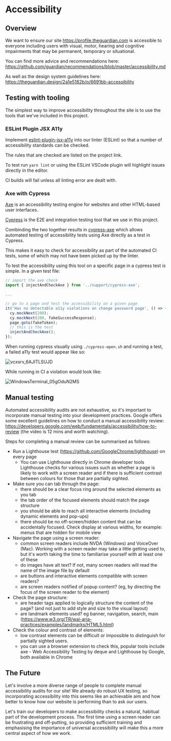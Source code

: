 # Accessibility

## Overview

We want to ensure our site https://profile.theguardian.com is accessible to everyone including users with visual, motor, hearing and cognitive
impairments that may be permanent, temporary or situational.

You can find more advice and recommendations here: https://github.com/guardian/recommendations/blob/master/accessibility.md

As well as the design system guidelines here: https://theguardian.design/2a1e5182b/p/6691bb-accessibility

## Testing with tooling

The simplest way to improve accessibility throughout the site is to use the tools that we've included in this project.

### ESLint Plugin JSX A11y

Implement [eslint-plugin-jsx-a11y](https://www.npmjs.com/package/eslint-plugin-jsx-a11y) into our linter (ESLint) so that a number of accessibility standards can be checked.

The rules that are checked are listed on the project link.

To test run `yarn lint` or using the ESLint VSCode plugin will highlight issues directly in the editor.

CI builds will fail unless all linting error are dealt with.

### Axe with Cypress

[Axe](https://github.com/dequelabs/axe-core) is an accessibility testing engine for websites and other HTML-based user interfaces.

[Cypress](https://www.cypress.io/) is the E2E and integration testing tool that we use in this project.

Combinding the two together results in [cypress-axe](https://github.com/component-driven/cypress-axe) which allows automated testing of accessibility tests using Axe directly as a test in Cypress.

This makes it easy to check for accessibility as part of the automated CI tests, some of which may not have been picked up by the linter.

To test the accessibility using this tool on a specific page in a cypress test is simple. In a given test file:

```js
// import the axe check
import { injectAndCheckAxe } from '../support/cypress-axe';

...

// go to a page and test the accessibility on a given page
it('Has no detectable a11y violations on change password page', () => {
  cy.mockNext(200);
  cy.mockNext(200, fakeSuccessResponse);
  page.goto(fakeToken);
  // this is the test
  injectAndCheckAxe();
});

```

When running cypress visually using `./cypress-open.sh` and running a test, a failed a11y test would appear like so:

![vcxsrv_6AJITLSUJD](https://user-images.githubusercontent.com/13315440/101000467-dbbcae00-3555-11eb-9ebb-28341f4c544b.png)

While running in CI a violation would look like:

![WindowsTerminal_05gOduN2MS](https://user-images.githubusercontent.com/13315440/101000507-e8d99d00-3555-11eb-8f8b-bb8c30e70c2d.png)

## Manual testing

Automated accessibility audits are not exhaustive, so it's important to incorporate manual testing into your
development practices. Google offers some excellent guidelines on how to conduct a manual accessibility review:
https://developers.google.com/web/fundamentals/accessibility/how-to-review (the video is 12 mins and worth watching).

Steps for completing a manual review can be summarised as follows:

- Run a Lighthouse test (https://github.com/GoogleChrome/lighthouse) on every page
  - You can use Lighthouse directly in Chrome developer tools Lighthouse checks for various issues such as whether a page is likely to work with a screen reader and if there is sufficient contrast between colours for those that are partially sighted.
- Make sure you can tab through the page:
  - there should be a clear focus ring around the selected elements as you tab
  - the tab order of the focused elements should match the page structure
  - you should be able to reach all interactive elements (including dynamic elements and pop-ups)
  - there should be no off-screen/hidden content that can be accidentally focused. Check display at various widths, for
    example: menus that are hidden for mobile view
- Navigate the page using a screen reader:
  - common screen readers include NVDA (Windows) and VoiceOver (Mac). Working with a screen reader may take
    a little getting used to, but it's worth taking the time to familiarise yourself with at least one of these
  - do images have alt text? If not, many screen readers will read the name of the image file by default
  - are buttons and interactive elements compatible with screen readers?
  - are screen readers notified of popup content? (eg, by directing the focus of the screen reader to the element)
- Check the page structure:
  - are header tags applied to logically structure the content of the page? (and not just to add style and size to the
    visual layout)
  - are landmark elements used? eg banner, navigation, search, main
    (https://www.w3.org/TR/wai-aria-practices/examples/landmarks/HTML5.html)
- Check the colour and contrast of elements:
  - low contrast elements can be difficult or impossible to distinguish for partially sighted users.
  - you can use a browser extension to check this, popular tools include axe - Web Accessibility Testing by deque and
    Lighthouse by Google, both available in Chrome

## The Future

Let's involve a more diverse range of people to complete manual accessibility audits for our site! We already do robust UX testing, so incorporating accessibility into this seems like an achievable aim and how better to know how our website is performing than to ask our users.

Let's train our developers to make accessibility checks a natural, habitual part of the development process. The first time using a screen reader can be frustrating and off-putting, so providing sufficient training and emphasising the importance of universal accessibility will make this a more central aspect of how we work.
